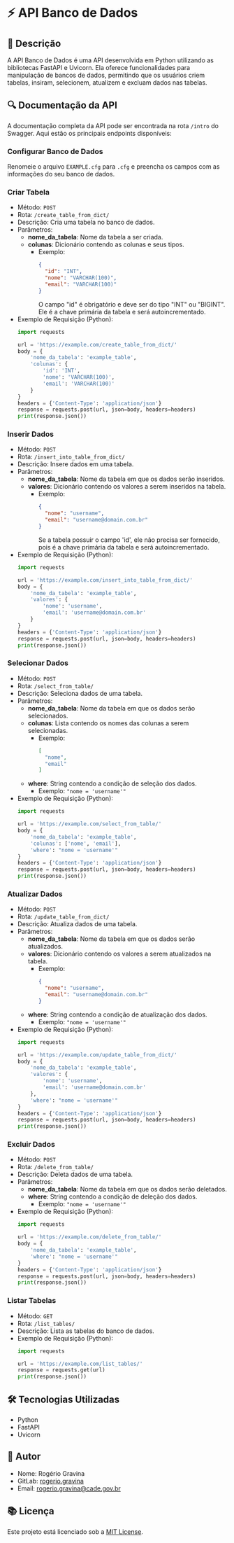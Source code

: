 # ⚡ API Banco de Dados

## 📝 Descrição

A API Banco de Dados é uma API desenvolvida em Python utilizando as bibliotecas FastAPI e Uvicorn. Ela oferece funcionalidades para manipulação de bancos de dados, permitindo que os usuários criem tabelas, insiram, selecionem, atualizem e excluam dados nas tabelas.

## 🔍 Documentação da API

A documentação completa da API pode ser encontrada na rota `/intro` do Swagger. Aqui estão os principais endpoints disponíveis:

### Configurar Banco de Dados

Renomeie o arquivo `EXAMPLE.cfg` para `.cfg` e preencha os campos com as informações do seu banco de dados.

### Criar Tabela

- Método: `POST`
- Rota: `/create_table_from_dict/`
- Descrição: Cria uma tabela no banco de dados.
- Parâmetros:
  - **nome_da_tabela**: Nome da tabela a ser criada.
  - **colunas**: Dicionário contendo as colunas e seus tipos.
    - Exemplo:
      ```json
      {
        "id": "INT",
        "nome": "VARCHAR(100)",
        "email": "VARCHAR(100)"
      }
      ```
      O campo "id" é obrigatório e deve ser do tipo "INT" ou "BIGINT". Ele é a chave primária da tabela e será autoincrementado.
- Exemplo de Requisição (Python):
  ```python
  import requests

  url = 'https://example.com/create_table_from_dict/'
  body = {
      'nome_da_tabela': 'example_table',
      'colunas': {
          'id': 'INT',
          'nome': 'VARCHAR(100)',
          'email': 'VARCHAR(100)'
      }
  }
  headers = {'Content-Type': 'application/json'}
  response = requests.post(url, json=body, headers=headers)
  print(response.json())
  ```

### Inserir Dados

- Método: `POST`
- Rota: `/insert_into_table_from_dict/`
- Descrição: Insere dados em uma tabela.
- Parâmetros:
  - **nome_da_tabela**: Nome da tabela em que os dados serão inseridos.
  - **valores**: Dicionário contendo os valores a serem inseridos na tabela.
    - Exemplo:
      ```json
      {
        "nome": "username",
        "email": "username@domain.com.br"
      }
      ```
      Se a tabela possuir o campo 'id', ele não precisa ser fornecido, pois é a chave primária da tabela e será autoincrementado.
- Exemplo de Requisição (Python):
  ```python
  import requests

  url = 'https://example.com/insert_into_table_from_dict/'
  body = {
      'nome_da_tabela': 'example_table',
      'valores': {
          'nome': 'username',
          'email': 'username@domain.com.br'
      }
  }
  headers = {'Content-Type': 'application/json'}
  response = requests.post(url, json=body, headers=headers)
  print(response.json())
  ```

### Selecionar Dados

- Método: `POST`
- Rota: `/select_from_table/`
- Descrição: Seleciona dados de uma tabela.
- Parâmetros:
  - **nome_da_tabela**: Nome da tabela em que os dados serão selecionados.
  - **colunas**: Lista contendo os nomes das colunas a serem selecionadas.
    - Exemplo:
      ```json
      [
        "nome",
        "email"
      ]
      ```
  - **where**: String contendo a condição de seleção dos dados.
    - Exemplo:
      `"nome = 'username'"`
- Exemplo de Requisição (Python):
  ```python
  import requests

  url = 'https://example.com/select_from_table/'
  body = {
      'nome_da_tabela': 'example_table',
      'colunas': ['nome', 'email'],
      'where': "nome = 'username'"
  }
  headers = {'Content-Type': 'application/json'}
  response = requests.post(url, json=body, headers=headers)
  print(response.json())
  ```

### Atualizar Dados

- Método: `POST`
- Rota: `/update_table_from_dict/`
- Descrição: Atualiza dados de uma tabela.
- Parâmetros:
  - **nome_da_tabela**: Nome da tabela em que os dados serão atualizados.
  - **valores**: Dicionário contendo os valores a serem atualizados na tabela.
    - Exemplo:
      ```json
      {
        "nome": "username",
        "email": "username@domain.com.br"
      }
      ```
  - **where**: String contendo a condição de atualização dos dados.
    - Exemplo:
      `"nome = 'username'"`
- Exemplo de Requisição (Python):
  ```python
  import requests

  url = 'https://example.com/update_table_from_dict/'
  body = {
      'nome_da_tabela': 'example_table',
      'valores': {
          'nome': 'username',
          'email': 'username@domain.com.br'
      },
      'where': "nome = 'username'"
  }
  headers = {'Content-Type': 'application/json'}
  response = requests.post(url, json=body, headers=headers)
  print(response.json())
  ```

### Excluir Dados

- Método: `POST`
- Rota: `/delete_from_table/`
- Descrição: Deleta dados de uma tabela.
- Parâmetros:
  - **nome_da_tabela**: Nome da tabela em que os dados serão deletados.
  - **where**: String contendo a condição de deleção dos dados.
    - Exemplo:
      `"nome = 'username'"`
- Exemplo de Requisição (Python):
  ```python
  import requests

  url = 'https://example.com/delete_from_table/'
  body = {
      'nome_da_tabela': 'example_table',
      'where': "nome = 'username'"
  }
  headers = {'Content-Type': 'application/json'}
  response = requests.post(url, json=body, headers=headers)
  print(response.json())
  ```

### Listar Tabelas

- Método: `GET`
- Rota: `/list_tables/`
- Descrição: Lista as tabelas do banco de dados.
- Exemplo de Requisição (Python):
  ```python
  import requests

  url = 'https://example.com/list_tables/'
  response = requests.get(url)
  print(response.json())
  ```

## 🛠️ Tecnologias Utilizadas

- Python
- FastAPI
- Uvicorn

## 🎯 Autor

- Nome: Rogério Gravina
- GitLab: [rogerio.gravina](https://https//gitlab.cade.gov.br/rogerio.gravina/)
- Email: rogerio.gravina@cade.gov.br

## 📚 Licença

Este projeto está licenciado sob a [MIT License](https://opensource.org/license/mit/).